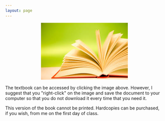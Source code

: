 ```yaml
---
layout: page
---
```


<div style="text-align:center">
<a href="IntroStats_noPrint.pdf"><img src="../img/book.jpg" alt="textbook"></a>
</div>

The textbook can be accessed by clicking the image above.  However, I suggest that you "right-click" on the image and save the document to your computer so that you do not download it every time that you need it.

This version of the book cannot be printed.  Hardcopies can be purchased, if you wish, from me on the first day of class.

